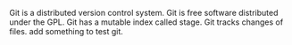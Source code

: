 Git is a distributed version control system.
Git is free software distributed under the GPL.
Git has a mutable index called stage.
Git tracks changes of files.
add something to test git.

